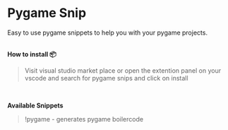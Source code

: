 # Pygame Snip

Easy to use pygame snippets to help you with your pygame projects.
<br><br>

**How to install 📦**
> Visit visual studio market place or open the extention panel on your vscode and search for pygame snips and click on install

<br>

**Available Snippets**
> !pygame - generates pygame boilercode